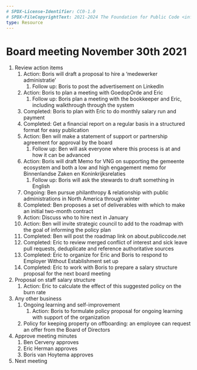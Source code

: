 ```yaml
---
# SPDX-License-Identifier: CC0-1.0
# SPDX-FileCopyrightText: 2021-2024 The Foundation for Public Code <info@publiccode.net>
type: Resource
---
```


# Board meeting November 30th 2021

1. Review action items
   1. Action: Boris will draft a proposal to hire a ‘medewerker administratie’
      1. Follow up: Boris to post the advertisement on LinkedIn
   2. Action: Boris to plan a meeting with GoedopOrde and Eric
      1. Follow up: Boris plan a meeting with the bookkeeper and Eric, including walkthrough through the system
   3. Completed: Boris to plan with Eric to do monthly salary run and payment
   4. Completed: Get a financial report on a regular basis in a structured format for easy publication
   5. Action: Ben will make a statement of support or partnership agreement for approval by the board
      1. Follow up: Ben will ask everyone where this process is at and how it can be advanced
   6. Action: Boris will draft Memo for VNG on supporting the gemeente ecosystem and both a low and high engagement memo for Binnenlandse Zaken en Koninkrijksrelaties
      1. Follow up: Boris will ask the stewards to draft something in English
   7. Ongoing: Ben pursue philanthropy & relationship with public administrations in North America through winter
   8. Completed: Ben proposes a set of deliverables with which to make an initial two-month contract
   9. Action: Discuss who to hire next in January
   10. Action: Ben will invite strategic council to add to the roadmap with the goal of informing the policy plan
   11. Completed: Ben will post the roadmap link on about.publiccode.net
   12. Completed: Eric to review merged conflict of interest and sick leave pull requests, deduplicate and reference authoritative sources
   13. Completed: Eric to organize for Eric and Boris to respond to Employer Without Establishment set up
   14. Completed: Eric to work with Boris to prepare a salary structure proposal for the next board meeting
2. Proposal on staff salary structure
   1. Action: Eric to calculate the effect of this suggested policy on the burn rate
3. Any other business
   1. Ongoing learning and self-improvement
      1. Action: Boris to formulate policy proposal for ongoing learning with support of the organization
   1. Policy for keeping property on offboarding: an employee can request an offer from the Board of Directors
4. Approve meeting minutes
   1. Ben Cerveny approves
   2. Eric Herman approves
   3. Boris van Hoytema approves
5. Next meeting
